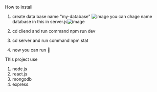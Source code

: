 How to install
  1. create data base name "my-database"
  ![image](https://github.com/PhurinGZ/webBlogDemo-live/assets/120617446/5eaa07b5-9e26-4de6-a334-f21ccc966d5d)
 you can chage name database in this in server.js![image](https://github.com/PhurinGZ/webBlogDemo-live/assets/120617446/d2966129-8b2e-4b25-a184-309255458654)

  3. cd cliend and run command npm run dev
  4. cd server and run command npm stat
  5. now you can run 🏃

This project use
  1. node.js
  2. react.js
  3. mongodb
  4. express
